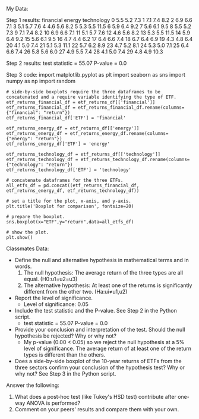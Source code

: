 My Data: 

Step 1 results:
financial  energy  technology
0         5.5     5.2         7.3
1         7.1     7.4         8.2
2         6.9     6.6         7.1
3         5.1     5.7         7.6
4         4.6     5.6         8.2
5         5.3     5.5        11.5
6         5.9     6.4         9.2
7         5.6     6.1         9.5
8         5.5     5.2         7.3
9         7.1     7.4         8.2
10        6.9     6.6         7.1
11        5.1     5.7         7.6
12        4.6     5.6         8.2
13        5.3     5.5        11.5
14        5.9     6.4         9.2
15        5.6     6.1         9.5
16        4.7     4.4         6.2
17        6.4     6.6         7.4
18        6.7     6.4         6.9
19        4.3     4.8         6.4
20        4.1     5.0         7.4
21        5.1     5.3        11.1
22        5.7     6.2         8.9
23        4.7     5.2         8.1
24        5.3     5.0         7.1
25        6.4     6.6         7.4
26        5.8     5.6         6.0
27        4.9     5.5         7.4
28        4.1     5.0         7.4
29        4.8     4.9        10.3

Step 2 results:
test statistic = 55.07
P-value = 0.0

Step 3 code:
    import matplotlib.pyplot as plt
    import seaborn as sns
    import numpy as np
    import random

    # side-by-side boxplots require the three dataframes to be concatenated and a require variable identifying the type of ETF.
    etf_returns_financial_df = etf_returns_df[['financial']]
    etf_returns_financial_df = etf_returns_financial_df.rename(columns={"financial": "return"})
    etf_returns_financial_df['ETF'] = 'financial'

    etf_returns_energy_df = etf_returns_df[['energy']]
    etf_returns_energy_df = etf_returns_energy_df.rename(columns={"energy": "return"})
    etf_returns_energy_df['ETF'] = 'energy'

    etf_returns_technology_df = etf_returns_df[['technology']]
    etf_returns_technology_df = etf_returns_technology_df.rename(columns={"technology": "return"})
    etf_returns_technology_df['ETF'] = 'technology'

    # concatenate dataframes for the three ETFs.
    all_etfs_df = pd.concat((etf_returns_financial_df, etf_returns_energy_df, etf_returns_technology_df))

    # set a title for the plot, x-axis, and y-axis.
    plt.title('Boxplot for comparison', fontsize=20)

    # prepare the boxplot.
    sns.boxplot(x="ETF",y="return",data=all_etfs_df)

    # show the plot.
    plt.show()

Classmates Data:

* Define the null and alternative hypothesis in mathematical terms and in words.
  1. The null hypothesis: The average return of the three types are all equal. (H0:u1=u2=u3)
  2. The alternative hypothesis: At least one of the returns is significantly different from the other two. (Ha:ui≠u1,u2)
* Report the level of significance.
  * Level of significance: 0.05
* Include the test statistic and the P-value. See Step 2 in the Python script.
  * test statistic = 55.07 P-value = 0.0
* Provide your conclusion and interpretation of the test. Should the null hypothesis be rejected? Why or why not?
  * My p-value (0.00 < 0.05) so we reject the null hypothesis at a 5% level of significance. The average return of at least one of the return types is different than the others.
* Does a side-by-side boxplot of the 10-year returns of ETFs from the three sectors confirm your conclusion of the hypothesis test? Why or why not? See Step 3 in the Python script.

Answer the following: 

1. What does a post-hoc test (like Tukey's HSD test) contribute after one-way ANOVA is performed?
2. Comment on your peers' results and compare them with your own.
